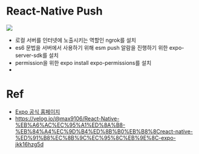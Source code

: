 # React-Native Push 
![](https://images.velog.io/post-images/max9106/14a21050-e38d-11e9-918b-73ab88e7b3a8/-2019-09-30-11.17.39.png)

- 로컬 서버를 인터넷에 노출시키는 역할인 ngrok를 설치
- es6 문법을 서버에서 사용하기 위해 esm push 알람을 진행하기 위한 expo-server-sdk를 설치
- permission을 위한 expo install expo-permissions를 설치
- 

# Ref
- [Expo 공식 홈페이지](https://docs.expo.io/versions/latest/guides/push-notifications/)
- https://velog.io/@max9106/React-Native-%EB%A6%AC%EC%95%A1%ED%8A%B8-%EB%84%A4%EC%9D%B4%ED%8B%B0%EB%B8%8Creact-native-%ED%91%B8%EC%8B%9C%EC%95%8C%EB%9E%8C-expo-jkk16hzg5d